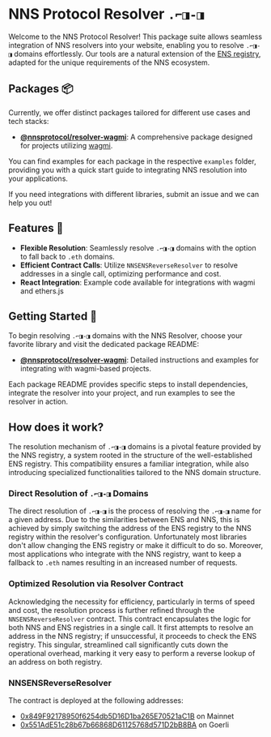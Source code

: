 # NNS Protocol Resolver `.⌐◨-◨`

Welcome to the NNS Protocol Resolver! This package suite allows seamless integration of NNS resolvers into your website, enabling you to resolve `.⌐◨-◨` domains effortlessly. Our tools are a natural extension of the [ENS registry](https://ens.domains/), adapted for the unique requirements of the NNS ecosystem.

## Packages 📦

Currently, we offer distinct packages tailored for different use cases and tech stacks:

- **[@nnsprotocol/resolver-wagmi](https://www.npmjs.com/package/@nnsprotocol/resolver-wagmi)**: A comprehensive package designed for projects utilizing [wagmi](https://wagmi.sh).
<!-- - **[@nnsprotocol/resolver-ethers](https://www.npmjs.com/package/@nnsprotocol/resolver-ethers)**: A specialized package for projects leveraging [ethers.js v6](https://docs.ethers.org/v6/). -->

You can find examples for each package in the respective `examples` folder, providing you with a quick start guide to integrating NNS resolution into your applications.

If you need integrations with different libraries, submit an issue and we can help you out!

## Features 🌟

- **Flexible Resolution**: Seamlessly resolve `.⌐◨-◨` domains with the option to fall back to `.eth` domains.
- **Efficient Contract Calls**: Utilize `NNSENSReverseResolver` to resolve addresses in a single call, optimizing performance and cost.
- **React Integration**: Example code available for integrations with wagmi and ethers.js

## Getting Started 🚀

To begin resolving `.⌐◨-◨` domains with the NNS Resolver, choose your favorite library and visit the dedicated package README:

- [**@nnsprotocol/resolver-wagmi**](./packages/wagmi/README.md): Detailed instructions and examples for integrating with wagmi-based projects.
<!-- - [**@nnsprotocol/resolver-ethers**](./packages/ethers/README.md): Comprehensive guide and examples for using the resolver with ethers.js. -->

Each package README provides specific steps to install dependencies, integrate the resolver into your project, and run examples to see the resolver in action.

## How does it work?

The resolution mechanism of `.⌐◨-◨` domains is a pivotal feature provided by the NNS registry, a system rooted in the structure of the well-established ENS registry. This compatibility ensures a familiar integration, while also introducing specialized functionalities tailored to the NNS domain structure.

### Direct Resolution of `.⌐◨-◨` Domains

The direct resolution of `.⌐◨-◨` is the process of resolving the `.⌐◨-◨` name for a given address. Due to the similarities between ENS and NNS, this is achieved by simply switching the address of the ENS registry to the NNS registry within the resolver's configuration. Unfortunately most libraries don't allow changing the ENS registry or make it difficult to do so. Moreover, most applications who integrate with the NNS registry, want to keep a fallback to `.eth` names resulting in an increased number of requests.

### Optimized Resolution via Resolver Contract

Acknowledging the necessity for efficiency, particularly in terms of speed and cost, the resolution process is further refined through the `NNSENSReverseResolver` contract. This contract encapsulates the logic for both NNS and ENS registries in a single call. It first attempts to resolve an address in the NNS registry; if unsuccessful, it proceeds to check the ENS registry. This singular, streamlined call significantly cuts down the operational overhead, marking it very easy to perform a reverse lookup of an address on both registry.

### NNSENSReverseResolver

The contract is deployed at the following addresses:
- [0x849F92178950f6254db5D16D1ba265E70521aC1B](https://etherscan.io/address/0x849F92178950f6254db5D16D1ba265E70521aC1B) on Mainnet
- [0x551AdE51c28b67b66868D61125768d571D2bB8BA](https://goerli.etherscan.io/address/0x551AdE51c28b67b66868D61125768d571D2bB8BA) on Goerli
